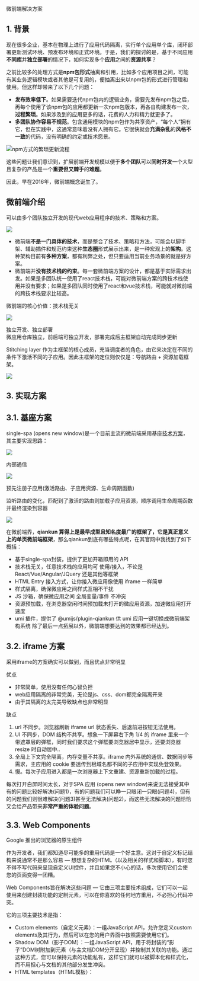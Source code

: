 微前端解决方案

## 1. 背景

现在很多企业，基本在物理上进行了应用代码隔离，实行单个应用单个库，闭环部署更新测试环境、预发布环境和正式环境。于是，我们的探讨的是，基于不同应用**不同库**并**独立部署**的情况下，如何实现多个**应用**之间的**资源共享**？

之前比较多的处理方式是**npm包形式**抽离和引用，比如多个应用项目之间，可能有某业务逻辑模块或者其他是可复用的，便抽离出来以npm包的形式进行管理和使用。但这样却带来了以下几个问题：

- **发布效率低下**。如果需要迭代npm包内的逻辑业务，需要先发布npm包之后，再每个使用了该npm包的应用都更新一次npm包版本，再各自构建发布一次，**过程繁琐**。如果涉及到的应用更多的话，花费的人力和精力就更多了。
- **多团队协作容易不规范**。包含通用模块的npm包作为共享资产，“每个人”拥有它，但在实践中，这通常意味着没有人拥有它。它很快就会**充满杂乱**的**风格不一致**的代码，没有明确的约定或技术愿景。

![npm方式的繁琐更新流程](https://p1-juejin.byteimg.com/tos-cn-i-k3u1fbpfcp/641a8a9de46b4a04bff6fb11da98a1c1~tplv-k3u1fbpfcp-zoom-in-crop-mark:4536:0:0:0.awebp)

这些问题让我们意识到，扩展前端开发规模以便于**多个团队**可以**同时开发**一个大型且复杂的产品是一个**重要但又棘手**的**难题**。

因此，早在2016年，微前端概念诞生了。

## 微前端介绍

可以由多个团队独立开发的现代web应用程序的技术、策略和方案。

![](https://pic3.zhimg.com/v2-5cc5252d02429cf5ccf3cf9b75c4a1f2_r.jpg)

- 微前端**不是一门具体的技术**，而是整合了技术、策略和方法，可能会以脚手架、辅助插件和规范约束这种**生态圈**形式展示出来，是一种宏观上的**架构**。这种架构目前有**多种方案**，都有利弊之处，但只要适用当前业务场景的就是好方案。
- 微前端并**没有技术栈的约束**。每一套微前端方案的设计，都是基于实际需求出发。如果是多团队统一使用了react技术栈，可能对微前端方案的跨技术栈使用并没有要求；如果是多团队同时使用了react和vue技术栈，可能就对微前端的跨技术栈要求比较高。

微前端的核心价值：技术栈无关

![](https://pic1.zhimg.com/v2-2efaa89ac52b38913bdcc0f3603c8e58_b.jpg)

独立开发、独立部署  
微应用仓库独立，前后端可独立开发，部署完成后主框架自动完成同步更新

Stitching layer 作为主框架的核心成员，充当调度者的角色，由它来决定在不同的条件下激活不同的子应用。因此主框架的定位则仅仅是：导航路由 + 资源加载框架。

![](https://pic1.zhimg.com/v2-49e29d35de9548c02b0d48782714e914_b.jpg)

## 3. 实现方案

## 3.1. 基座方案

single-spa (opens new window)是一个目前主流的微前端采用基座[技术方案](https://www.zhihu.com/search?q=%E6%8A%80%E6%9C%AF%E6%96%B9%E6%A1%88&search_source=Entity&hybrid_search_source=Entity&hybrid_search_extra=%7B%22sourceType%22%3A%22article%22%2C%22sourceId%22%3A%22556422347%22%7D)，其主要实现思路：

![](https://pic3.zhimg.com/v2-8975c70fdb273dc3b7013237b48daaba_b.jpg)

内部通信

![](https://pic1.zhimg.com/v2-339cbf4dc83a112396b1d0c2ecd725d0_b.jpg)

预先注册子应用(激活路由、子应用资源、生命周期函数)

监听路由的变化，匹配到了激活的路由则加载子应用资源，顺序调用生命周期函数并最终渲染到容器

![](https://pic2.zhimg.com/v2-8d10e41c6652b346dd69fa90a275e8d1_b.jpg)

在微前端界，**qiankun 算得上是最早成型且知名度最广的框架了，它是真正意义上的单页微前端框架**，那么qiankun到底有哪些特点呢，在其官网中我找到了如下概括：

- 基于single-spa封装，提供了更加开箱即用的 API
- 技术栈无关，任意技术栈的应用均可 使用/接入，不论是 React/Vue/Angular/JQuery 还是其他等框架
- HTML Entry 接入方式，让你接入微应用像使用 iframe 一样简单
- 样式隔离，确保微应用之间样式互相不干扰
- JS 沙箱，确保微应用之间 全局变量/事件 不冲突
- 资源预加载，在浏览器空闲时间预加载未打开的微应用资源，加速微应用打开速度
- umi 插件，提供了 @umijs/plugin-qiankun 供 umi 应用一键切换成微前端架构系统 除了最后一点拓展以外，微前端想要达到的效果都已经达到。

## 3.2. iframe 方案

采用iframe的方案确实可以做到，而且优点非常明显

优点

- 非常简单，使用没有任何心智负担
- web应用隔离的非常完美，无论是js、css、dom都完全隔离开来
- 由于其隔离的太完美导致缺点也非常明显

缺点

1. url 不同步。浏览器刷新 iframe url 状态丢失、后退前进按钮无法使用。
2. UI 不同步，DOM 结构不共享。想象一下屏幕右下角 1/4 的 iframe 里来一个带遮罩层的弹框，同时我们要求这个弹框要浏览器居中显示，还要浏览器 resize 时自动居中..
3. 全局上下文完全隔离，内存变量不共享。iframe 内外系统的通信、数据同步等需求，主应用的 cookie 要透传到根域名都不同的子应用中实现免登效果。
4. 慢。每次子应用进入都是一次浏览器上下文重建、资源重新加载的过程。

每次打开白屏时间太长，对于SPA 应用 (opens new window)来说无法接受其中有的问题比较好解决(问题1)，有的问题我们可以睁一只眼闭一只眼(问题4)，但有的问题我们则很难解决(问题3)甚至无法解决(问题2)，而这些无法解决的问题恰恰又会给产品带来**非常严重的体验问题**。



## 3.3. Web Components

Google 推出的浏览器的原生组件

作为开发者，我们都知道尽可能多的重用代码是一个好主意。这对于自定义标记结构来说通常不是那么容易 — 想想复杂的HTML（以及相关的样式和脚本），有时您不得不写代码来呈现自定义UI控件，并且如果您不小心的话，多次使用它们会使您的页面变得一团糟。

Web Components旨在解决这些问题 — 它由三项主要技术组成，它们可以一起使用来创建封装功能的定制元素，可以在你喜欢的任何地方重用，不必担心代码冲突。

它的三项主要技术是指：

- Custom elements（自定义元素）：一组JavaScript API，允许您定义custom elements及其行为，然后可以在您的用户界面中按照需要使用它们。
- Shadow DOM（影子DOM）：一组JavaScript API，用于将封装的“影子”DOM树附加到元素（与主文档DOM分开呈现）并控制其关联的功能。通过这种方式，您可以保持元素的功能私有，这样它们就可以被脚本化和样式化，而不用担心与文档的其他部分发生冲突。
- HTML templates（HTML模板）： <template> 和 <slot> 元素使您可以编写不在呈现页面中显示的标记模板。然后它们可以作为自定义元素结构的基础被多次重用。

通过以上描述，再结合微前端的概念，我们来看看Web Components是如何做到微前端：

1. 技术栈无关：Web Components是浏览器原生组件，那即是在任何框架中都可以使用。
2. 立开发：使用Web Components开发的应用无需与其他应用间产生任何关联。
3. 应用间隔离： Shadow DOM的特性，各个引入的微应用间可以达到相互隔离的效果。

**综上所述，Web Components是有能力以组件加载的方式将微应用整合在一起作为微前端的一种手段，但不幸的是，Web Components是浏览器的新特性，所以它的兼容性不是很好，如果有兼容性要求的项目还是无法使用，具体请查看can i use。**

## 3.4. EMP

EMP是由欢聚时代业务中台自主研发的最年轻的**单页微前端解决方案**

**在 qiankun 的模式下，通过中心基座集成各微应用。而在 emp 的方案中不需要中心化的基座，每一个微前端应用都可以通过远程调用的方式引入共享模块。**

![](https://pic3.zhimg.com/v2-679fd7479a012cf31af843330ff24fde_b.jpg)

举一个实际的例子可能更好理解，如下图所示。我们在项目 B 的 Webpack 的 exposes（host） 字段中暴露一个模块叫 Cmp，而在项目 A 的 Webpack 的 remotes 字段中注册远程的模块，然后在使用时，通过 import 完成导入。

![](https://pic2.zhimg.com/v2-436abb0871dfca8557bc64bc5a859dc5_b.jpg) 

那么，他有哪些特性呢，下面我们一起看看：

- 基于Webpack5的新特性Module Federation实现，达到第三方依赖共享，减少不必要的代码引入的目的，什么是Module Federation这里就不再赘述。
- 每个微应用独立部署运行，并通过cdn的方式引入主程序中，因此只需要部署一次，便可以提供给任何基于Module Federation的应用使用。并且此部分代码是远程引入，无需参与应用的打包。
- 动态更新微应用：EMP是通过cdn加载微应用，因此每个微应用中的代码有变动时，无需重新打包发布新的整合应用便能加载到最新的微应用。
- 去中心化，每个微应用间都可以引入其他的微应用，无中心应用的概念。
- 跨技术栈组件式调用，提供了在主应用框架中可以调用其他框架组件的能力（目前已支持互相调用的框架及使用方式请参阅官方文档）。
- 按需加载，开发者可以选择只加载微应用中需要的部分，而不是强制只能将整个应用全部加载。
- 应用间通信，每一个应用都可以进行状态共享，就像在使用npm模块进行开发一样便捷。
- 生成对应技术栈模板，它能像create-react-app一样，也能像create-vue-app一样，通过指令一键搭建好开发环境，减少开发者的负担。
- 远程拉取ts声明文件，emp-cli中内置了拉取远程应用中代码声明文件的能力，让使用ts开发的开发者不再为代码报错而烦恼。

**`EMP`除了具备微前端的能力外，还实现了跨应用状态共享、跨框架组件调用的能力，这是现有框架所不具备的优秀特性！**

## 3.5. ESM

ESM是ES Module的缩写，是Ecma script 2015中提出的一种前端模块化手段，那么，它又是如何做到微前端的呢？其实，**微前端无外乎三大特性，无技术栈限制、应用单独开发，多应用整合**，只要抓住了这三个特性，那就不难理解ESM如何做的了：

1. 无技术栈限制：ESM加载的只是js内容，无论哪个框架，最终都要编译成js，因此，无论哪种框架，ESM都能加载。  

2. 应用单独开发： ESM只是js的一种规范，不会影响应用的开发模式。  

3. 多应用整合： 只要将微应用以ESM的方式暴露出来，就能正常加载。  

4. 远程加载模块: ESM能够直接请求cdn资源，这是它与生俱来的能力。

ESM是能做到微前端的核心思想，但是它也存在着兼容性这一大弊端，尽管ESM已经很优秀了，但是大部分老版的浏览器仍然无法直接使用，这也是babel等编译工具出现的原因，幸运的是，他可以通过webpack、rollup、esbuild、snowpack等编译工具成为兼容性的代码。

## 4. 总结

现有微前端解决方案：

- **iframe**
- **Web Components**
- **ESM**
- **qiankun**
- **EMP**

各解决方案的利弊：

- `iframe`可以直接加载其他应用，但无法做到单页导致许多功能无法正常在主应用中展示。
- `web Components`及`ESM`是浏览器提供给开发者的能力，能在单页中实现微前端，不过后者需要做好代码隔离，并且他们都是浏览器的新特性，都存在**兼容性**问题，微前端方面的探索也不成熟，只能作为面向未来的微前端手段。
- `qiankun`基本上可以称为单页版的iframe，具有**沙箱隔离**及**资源预加载**的特点，几乎无可挑剔。
- `EMP`作为最年轻微前端解决方案，也是吸收了许多web优秀特性才诞生的，它在实现微前端的基础上，扩充了**跨应用状态共享**、**跨框架组件调用**、**远程拉取ts声明文件**、**动态更新微应用**等能力。同时`EMP`能做到**第三方依赖的共享**，使代码尽可能地重复利用，减少加载的内容。

  以下表格为各解决方案的总结:

| 相对特点              | 相对特点            | 缺点                                                   | 框架                 |
| ----------------- | --------------- | ---------------------------------------------------- | ------------------ |
| HTML Entry接入方式    | HTML Entry 接入方式 |                                                      | single-spa qiankun |
|                   | 资源预加载           |                                                      |                    |
| Module Federation | 每个微应用独立部署运行     | 目前无法涵盖所有框架                                           | EMP                |
|                   | 动态更新微应用         |                                                      |                    |
|                   | 去中心化            |                                                      |                    |
|                   | 跨技术栈组件式调用       |                                                      |                    |
|                   | 按需加载            |                                                      |                    |
|                   | 应用间通信           |                                                      |                    |
|                   | 生成对应技术栈模板       |                                                      |                    |
|                   | 远程拉取ts声明文件      |                                                      |                    |
| Web Components    | 天生隔离样式与脚本       | 无法兼容所有浏览器                                            | Rame               |
| ESM               | 远程加载模块          | 无法兼容所有浏览器(但可以通过编译工具解决)                               |                    |
|                   |                 | 需手动隔离样式（可通过css module解决）                             |                    |
| iframe            | 天生隔离样式与脚本、多页    | 不是单页应用，会导致浏览器刷新 iframe url 状态丢失、后退前进按钮无法使用           |                    |
|                   |                 | 弹框类的功能无法应用到整个大应用中，只能在对应的窗口内展示                        |                    |
|                   |                 | 由于可能应用间不是在相同的域内，主应用的 cookie 要透传到根域名都不同的子应用中才能实现免登录效果 |                    |
|                   |                 | 每次子应用进入都是一次浏览器上下文重建、资源重新加载的过程，占用大量资源的同时也在极大地消耗资源     |                    |
|                   |                 |                                                      |                    |
